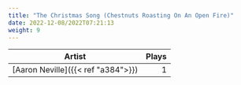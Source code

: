 ```yaml
---
title: "The Christmas Song (Chestnuts Roasting On An Open Fire)"
date: 2022-12-08/2022T07:21:13
weight: 9
---
```




 Artist | Plays 
----- | -----:
[Aaron Neville]({{< ref "a384">}}) | 1
